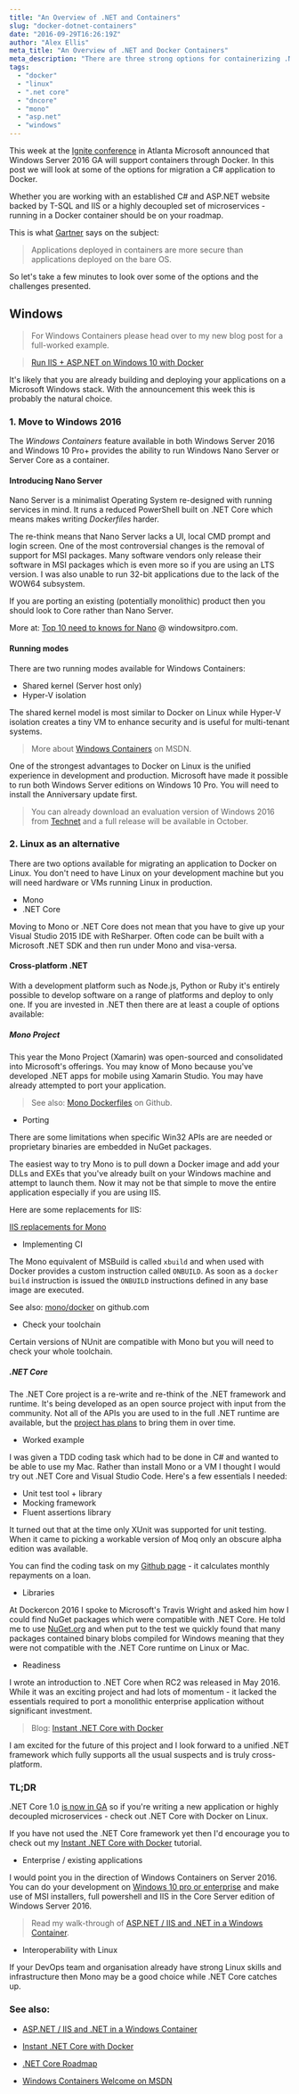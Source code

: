 ```yaml
---
title: "An Overview of .NET and Containers"
slug: "docker-dotnet-containers"
date: "2016-09-29T16:26:19Z"
author: "Alex Ellis"
meta_title: "An Overview of .NET and Docker Containers"
meta_description: "There are three strong options for containerizing .NET and ASP.NET applications with C#. We explore about .NET Core, Mono and Windows Containers."
tags:
  - "docker"
  - "linux"
  - ".net core"
  - "dncore"
  - "mono"
  - "asp.net"
  - "windows"
---
```


This week at the [Ignite conference](https://ignite.microsoft.com) in Atlanta Microsoft announced that Windows Server 2016 GA will support containers through Docker. In this post we will look at some of the options for migration a C# application to Docker.

Whether you are working with an established C# and ASP.NET website backed by T-SQL and IIS or a highly decoupled set of microservices - running in a Docker container should be on your roadmap.

This is what [Gartner](http://blogs.gartner.com/joerg-fritsch/can-you-operationalize-docker-containers/) says on the subject: 
> Applications deployed in containers are more secure than applications deployed on the bare OS.

So let's take a few minutes to look over some of the options and the challenges presented.

## Windows

> For Windows Containers please head over to my new blog post for a full-worked example. 

> [Run IIS + ASP.NET on Windows 10 with Docker
](http://blog.alexellis.io/run-iis-asp-net-on-windows-10-with-docker/)

It's likely that you are already building and deploying your applications on a Microsoft Windows stack. With the announcement this week this is probably the natural choice.

### 1. Move to Windows 2016

The *Windows Containers* feature available in both Windows Server 2016 and Windows 10 Pro+ provides the ability to run Windows Nano Server or Server Core as a container.

#### Introducing Nano Server
Nano Server is a minimalist Operating System re-designed with running services in mind. It runs a reduced PowerShell built on .NET Core which means makes writing *Dockerfiles* harder.

The re-think means that Nano Server lacks a UI, local CMD prompt and login screen. One of the most controversial changes is the removal of support for MSI packages. Many software vendors only release their software in MSI packages which is even more so if you are using an LTS version. I was also unable to run 32-bit applications due to the lack of the WOW64 subsystem.

If you are porting an existing (potentially monolithic) product then you should look to Core rather than Nano Server.

More at: [Top 10 need to knows for Nano](http://windowsitpro.com/windows-server/top-ten-what-you-need-know-about-microsoft-nano-server)  @ windowsitpro.com.

#### Running modes

There are two running modes available for Windows Containers:

* Shared kernel (Server host only)
* Hyper-V isolation

The shared kernel model is most similar to Docker on Linux while Hyper-V isolation creates a tiny VM to enhance security and is useful for multi-tenant systems.

> More about [Windows Containers](https://msdn.microsoft.com/en-gb/virtualization/windowscontainers/containers_welcome) on MSDN.

One of the strongest advantages to Docker on Linux is the unified experience in development and production. Microsoft have made it possible to run both Windows Server editions on Windows 10 Pro. You will need to install the Anniversary update first.

> You can already download an evaluation version of Windows 2016 from [Technet](https://www.microsoft.com/en-us/evalcenter/evaluate-windows-server-2016) and a full release will be available in October.

### 2. Linux as an alternative

There are two options available for migrating an application to Docker on Linux. You don't need to have Linux on your development machine but you will need hardware or VMs running Linux in production.

* Mono
* .NET Core

Moving to Mono or .NET Core does not mean that you have to give up your Visual Studio 2015 IDE with ReSharper. Often code can be built with a Microsoft .NET SDK and then run under Mono and visa-versa.

#### Cross-platform .NET

With a development platform such as Node.js, Python or Ruby it's entirely possible to develop software on a range of platforms and deploy to only one. If you are invested in .NET then there are at least a couple of options available:

##### Mono Project

This year the Mono Project (Xamarin) was open-sourced and consolidated into Microsoft's offerings. You may know of Mono because you've developed .NET apps for mobile using Xamarin Studio. You may have already attempted to port your application.

> See also: [Mono Dockerfiles](https://github.com/mono/docker) on Github.

* Porting

There are some limitations when specific Win32 APIs are are needed or proprietary binaries are embedded in NuGet packages. 

The easiest way to try Mono is to pull down a Docker image and add your DLLs and EXEs that you've already built on your Windows machine and attempt to launch them. Now it may not be that simple to move the entire application especially if you are using IIS. 

Here are some replacements for IIS:

[IIS replacements for Mono](http://www.mono-project.com/docs/faq/aspnet/)

* Implementing CI

The Mono equivalent of MSBuild is called `xbuild` and when used with Docker provides a custom instruction called `ONBUILD`. As soon as a `docker build` instruction is issued the `ONBUILD` instructions defined in any base image are executed.

See also: [mono/docker](https://github.com/mono/docker) on github.com

* Check your toolchain

Certain versions of NUnit are compatible with Mono but you will need to check your whole toolchain.

##### .NET Core

The .NET Core project is a re-write and re-think of the .NET framework and runtime. It's being developed as an open source project with input from the community. Not all of the APIs you are used to in the full .NET runtime are available, but the [project has plans](https://github.com/dotnet/core/blob/master/roadmap.md) to bring them in over time.

* Worked example

I was given a TDD coding task which had to be done in C# and wanted to be able to use my Mac. Rather than install Mono or a VM I thought I would try out .NET Core and Visual Studio Code. Here's a few essentials I needed:

* Unit test tool + library
* Mocking framework
* Fluent assertions library

It turned out that at the time only XUnit was supported for unit testing. When it came to picking a workable version of Moq only an obscure alpha edition was available.

You can find the coding task on my [Github page](https://github.com/alexellis/dncore-market-rates) - it calculates monthly repayments on a loan.

* Libraries

At Dockercon 2016 I spoke to Microsoft's Travis Wright and asked him how I could find NuGet packages which were compatible with .NET Core. He told me to use [NuGet.org](http://www.nuget.org) and when put to the test we quickly found that many packages contained binary blobs compiled for Windows meaning that they were not compatible with the .NET Core runtime on Linux or Mac.

* Readiness

I wrote an introduction to .NET Core when RC2 was released in May 2016. While it was an exciting project and had lots of momentum - it lacked the essentials required to port a monolithic enterprise application without significant investment.

> Blog: [Instant .NET Core with Docker](http://blog.alexellis.io/instant-dotnet-core-rc2-with-docker/)

I am excited for the future of this project and I look forward to a unified .NET framework which fully supports all the usual suspects and is truly cross-platform.

### TL;DR

.NET Core 1.0 [is now in GA](https://blogs.msdn.microsoft.com/dotnet/2016/06/27/announcing-net-core-1-0/) so if you're writing a new application or highly decoupled microservices - check out .NET Core with Docker on Linux.

If you have not used the .NET Core framework yet then I'd encourage you to check out my [Instant .NET Core with Docker](http://blog.alexellis.io/instant-dotnet-core-rc2-with-docker/) tutorial.

* Enterprise / existing applications

I would point you in the direction of Windows Containers on Server 2016. You can do your development on [Windows 10 pro or enterprise](http://blog.alexellis.io/run-iis-asp-net-on-windows-10-with-docker/) and make use of MSI installers, full powershell and IIS in the Core Server edition of Windows Server 2016.

> Read my walk-through of [ASP.NET / IIS and .NET in a Windows Container](http://blog.alexellis.io/run-iis-asp-net-on-windows-10-with-docker/).

* Interoperability with Linux

If your DevOps team and organisation already have strong Linux skills and infrastructure then Mono may be a good choice while .NET Core catches up.


### See also:

* [ASP.NET / IIS and .NET in a Windows Container](http://blog.alexellis.io/run-iis-asp-net-on-windows-10-with-docker/)

* [Instant .NET Core with Docker](http://blog.alexellis.io/instant-dotnet-core-rc2-with-docker/)

* [.NET Core Roadmap](https://github.com/dotnet/core/blob/master/roadmap.md)

* [Windows Containers Welcome on MSDN](https://msdn.microsoft.com/en-gb/virtualization/windowscontainers/containers_welcome)